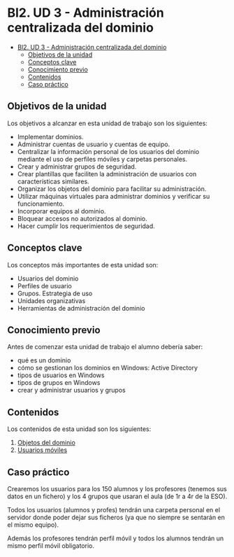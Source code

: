 # Bl2. UD 3 - Administración centralizada del dominio
- [Bl2. UD 3 - Administración centralizada del dominio](#bl2-ud-3---administración-centralizada-del-dominio)
  - [Objetivos de la unidad](#objetivos-de-la-unidad)
  - [Conceptos clave](#conceptos-clave)
  - [Conocimiento previo](#conocimiento-previo)
  - [Contenidos](#contenidos)
  - [Caso práctico](#caso-práctico)

## Objetivos de la unidad
Los objetivos a alcanzar en esta unidad de trabajo son los siguientes:
- Implementar dominios.
- Administrar cuentas de usuario y cuentas de equipo.
- Centralizar la información personal de los usuarios del dominio mediante el uso de perfiles móviles y carpetas personales.
- Crear y administrar grupos de seguridad.
- Crear plantillas que faciliten la administración de usuarios con características similares.
- Organizar los objetos del dominio para facilitar su administración.
- Utilizar máquinas virtuales para administrar dominios y verificar su funcionamiento.
- Incorporar equipos al dominio.
- Bloquear accesos no autorizados al dominio.
- Hacer cumplir los requerimientos de seguridad.


## Conceptos clave
Los conceptos más importantes de esta unidad son:
- Usuarios del dominio
- Perfiles de usuario
- Grupos. Estrategia de uso
- Unidades organizativas
- Herramientas de administración del dominio


## Conocimiento previo
Antes de comenzar esta unidad de trabajo el alumno debería saber:
- qué es un dominio
- cómo se gestionan los dominios en Windows: Active Directory
- tipos de usuarios en Windows
- tipos de grupos en Windows
- crear y administrar usuarios y grupos

## Contenidos
Los contenidos de esta unidad son los siguientes:
1. [Objetos del dominio](objetos.md)
2. [Usuarios móviles](usrmoviles.md)

## Caso práctico
Crearemos los usuarios para los 150 alumnos y los profesores (tenemos sus datos en un fichero) y los 4 grupos que usaran el aula (de 1r a 4r de la ESO).

Todos los usuarios (alumnos y profes) tendrán una carpeta personal en el servidor donde poder dejar sus ficheros (ya que no siempre se sentarán en el mismo equipo).

Además los profesores tendrán perfil móvil y todos los alumnos tendrán un mismo perfil móvil obligatorio.
